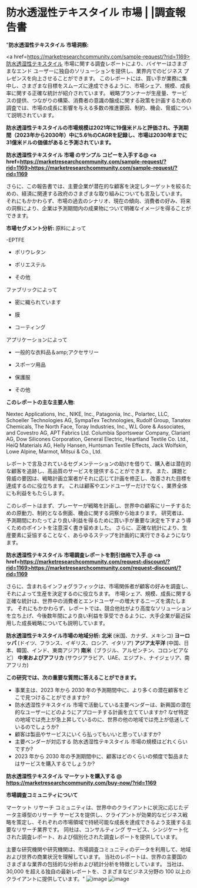 #  防水透湿性テキスタイル 市場 | |調査報告書
"<strong>防水透湿性テキスタイル 市場洞察:</strong>

<a href=https://marketresearchcommunity.com/sample-request/?rid=1169>防水透湿性テキスタイル</a> 市場に関する調査レポートにより、バイヤーはさまざまなエンド ユーザーに独自のソリューションを提供し、業界内でのビジネス プレゼンスを向上させることができます。 このレポートには、買い手が業務に集中し、さまざまな目標をスムーズに達成できるように、市場シェア、規模、成長率に関する正確な統計が紹介されています。 戦略プランナーが生産量、サービスの提供、つながりの構築、消費者の意識の醸成に関する政策を計画するための調査では、市場の成長に影響を与える多数の推進要因、制約、機会、脅威について説明されています。

<strong>防水透湿性テキスタイルの市場規模は2021年に19億米ドルと評価され、予測期間（2023年から2030年）中に5.6％のCAGRを記録し、市場は2030年までに31億米ドルの価値があると予測されています。</strong>

<strong>防水透湿性テキスタイル 市場 のサンプル コピーを入手する@ <a href=https://marketresearchcommunity.com/sample-request/?rid=1169><u>https://marketresearchcommunity.com/sample-request/?rid=1169</u></a></strong>

さらに、この報告書では、主要企業が潜在的な顧客を決定しターゲットを絞るための、経済に関連する政府のさまざまな取り組みについても言及しています。 それにもかかわらず、市場の過去のシナリオ、現在の傾向、消費者の好み、将来の洞察により、企業は予測期間内の成果物について明確なイメージを得ることができます。

<strong>市場セグメント分析:</strong>
原料によって



-EPTFE

- ポリウレタン

- ポリエステル

- その他



ファブリックによって



- 密に織られています

- 膜

- コーティング



アプリケーションによって



- 一般的な衣料品＆amp;アクセサリー

- スポーツ用品

- 保護服

- その他

<strong>このレポートの主な主要人物:</strong>

Nextec Applications, Inc., NIKE, Inc., Patagonia, Inc., Polartec, LLC, Schoeller Technologies AG, SympaTex Technologies, Rudolf Group, Tanatex Chemicals, The North Face, Toray Industries, Inc., W.L Gore &amp; Associates, and Covestro AG, APT Fabrics Ltd. Columbia Sportswear Company, Clariant AG, Dow Silicones Corporation, General Electric, Heartland Textile Co. Ltd., HeiQ Materials AG, Helly Hansen, Huntsman Textile Effects, Jack Wolfskin, Lowe Alpine, Marmot, Mitsui &amp; Co., Ltd.



レポートで言及されているセグメンテーションの助けを借りて、購入者は潜在的な顧客を追跡し、高品質のサービスを提供することができます。 また、課題と脅威の要因は、戦略計画立案者がそれに応じて計画を修正し、改善された目標を達成するのに役立ちます。 これは顧客やエンドユーザーだけでなく、業界全体にも利益をもたらします。

このレポートはまず、プレーヤーが戦略を計画し、世界中の顧客にリーチするための原動力、制約となる側面、機会に関する洞察から始まります。 研究者は、予測期間にわたってより良い利益を得るために買い手が重要な決定を下すよう導くためのポイントを注意深く書き留めました。 さらに、正確な統計により、生産要素に妥協することなく、あらゆるステップを計画的に実行できるようになります。

<strong>防水透湿性テキスタイル 市場調査レポートを割引価格で入手 @ <a href=https://marketresearchcommunity.com/request-discount/?rid=1169><u>https://marketresearchcommunity.com/request-discount/?rid=1169</u></a></strong>

さらに、含まれるインフォグラフィックは、市場関係者が顧客の好みを調査し、それによって生産を決定するのに役立ちます。 市場シェア、規模、成長に関する正確な統計は、世界中の消費者とエンドユーザーの増大するニーズを満たします。 それにもかかわらず、レポートでは、競合他社がより高度なソリューションを立ち上げ、今後数年間により良い利益を享受できるように、大手企業が最近採用した成長戦略についても説明しています。

<strong>防水透湿性テキスタイル市場の地域分析:
北米 </strong>(米国、カナダ、メキシコ)<strong>
ヨーロッパ </strong>(ドイツ、フランス、イギリス、ロシア、イタリア)<strong>
アジア太平洋 </strong>(中国、日本、韓国、インド、東南アジア)<strong>
南米</strong>（ブラジル、アルゼンチン、コロンビアなど）<strong>
中東およびアフリカ </strong>(サウジアラビア、UAE、エジプト、ナイジェリア、南アフリカ)<strong></strong>

<strong>この研究では、次の重要な質問に答えることができます。</strong>
<ul>
  <li>事業主は、2023 年から 2030 年の予測期間中に、より多くの潜在顧客をどこで見つけることができますか?</li>
  <li>防水透湿性テキスタイル 市場で活動している主要ベンダーは、新興国の潜在的なユーザーにどのようにアプローチする計画を立てていますか? なぜ特定の地域では売上が急上昇しているのに、世界の他の地域では売上が低迷しているのでしょうか?</li>
  <li>顧客は製品やサービスにいくら払ってもいいと思っていますか?</li>
  <li>主要ベンダーが対応する 防水透湿性テキスタイル 市場の規模はどれくらいですか?</li>
  <li>2023 年から 2030 年の予測期間中に、顧客はどのくらいの頻度で製品またはサービスを購入するでしょうか?</li>
</ul>
<strong>防水透湿性テキスタイル マーケットを購入する @ <a href=https://marketresearchcommunity.com/buy-now/?rid=1169><u>https://marketresearchcommunity.com/buy-now/?rid=1169</u></a></strong>

<strong>市場調査コミュニティについて</strong>

マーケット リサーチ コミュニティは、世界中のクライアントに状況に応じたデータ主導型のリサーチ サービスを提供し、クライアントが効果的なビジネス戦略を策定し、それぞれの市場領域で持続可能な成長を達成できるよう支援する主要なリサーチ業界です。 同社は、コンサルティング サービス、シンジケート化された調査レポート、および個別化された調査レポートを提供しています。

主要な研究機関や研究機関は、市場調査コミュニティのデータを利用して、地域および世界の商業状況を理解しています。 当社のレポートは、世界の主要国のさまざまな業界の包括的な分析および統計分析を特徴としています。 当社は、30,000 を超える独自の最新レポートを、さまざまなビジネス分野の 100 以上のクライアントに提供しています。"
![image](https://github.com/Gargi1522/MRC/assets/158283091/ddae0f60-60e7-42b9-b778-168177e0f0a5)
![image](https://github.com/Gargi1522/MRC/assets/158283091/90e0fa56-045b-4bc8-9e18-e1a17e2bdb39)
